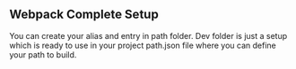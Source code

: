 ## Webpack Complete Setup 
You can create your alias and entry in path folder.
Dev folder is just a setup which is ready to use in your project
path.json file where you can define your path to build.